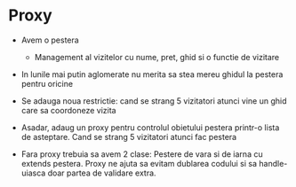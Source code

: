 # Proxy

- Avem o pestera
  - Management al vizitelor cu nume, pret, ghid si o functie de vizitare

- In lunile mai putin aglomerate nu merita sa stea mereu ghidul la pestera pentru oricine
- Se adauga noua restrictie: cand se strang 5 vizitatori atunci vine un ghid care sa coordoneze vizita

- Asadar, adaug un proxy pentru controlul obietului pestera printr-o lista de asteptare. Cand se strang 5 vizitatori atunci fac pestera

- Fara proxy trebuia sa avem 2 clase: Pestere de vara si de iarna cu extends pestera. Proxy ne ajuta sa evitam dublarea codului si sa handle-uiasca doar partea de validare extra.